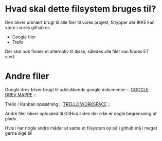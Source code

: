 
# Hvad skal dette filsystem bruges til?
Den bliver primært brugt til alle filer til vores projekt, filtypper der IKKE kan være i vores github er:
- Google filer
- Trello

Der skal nok findes et alternativ til disse, således alle filer kan findes ET sted.

# Andre filer

Google drev bliver brugt til udelukkende google dokumenter :: [GOOGLE DREV MAPPE](https://drive.google.com/drive/folders/1oUl3gMzx8g5aRh2pTacPJsKuCpsToWTh?usp=sharing) ::

Trello / Kanban opsætning :: [TRELLO WORKSPACE]() ::

Andre filer bliver oploaded til GitHub siden der ikke er nogle begrensning af plads.




Hvis i har nogle andre måder at sætte et filsystem op på i github må i meget gerne sige til!
